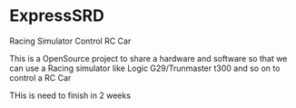 # ExpressSRD
Racing Simulator Control  RC Car

This is a OpenSource project to share a hardware and software so that we can use a Racing simulator like Logic G29/Trunmaster t300 and so on  to control a RC Car 

THis is need to finish in 2 weeks
